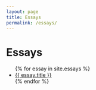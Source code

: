 ```yaml
---
layout: page
title: Essays
permalink: /essays/
---
```


# Essays

<ul>
  {% for essay in site.essays %}
    <li><a href="{{ essay.url }}">{{ essay.title }}</a></li>
  {% endfor %}
</ul>
